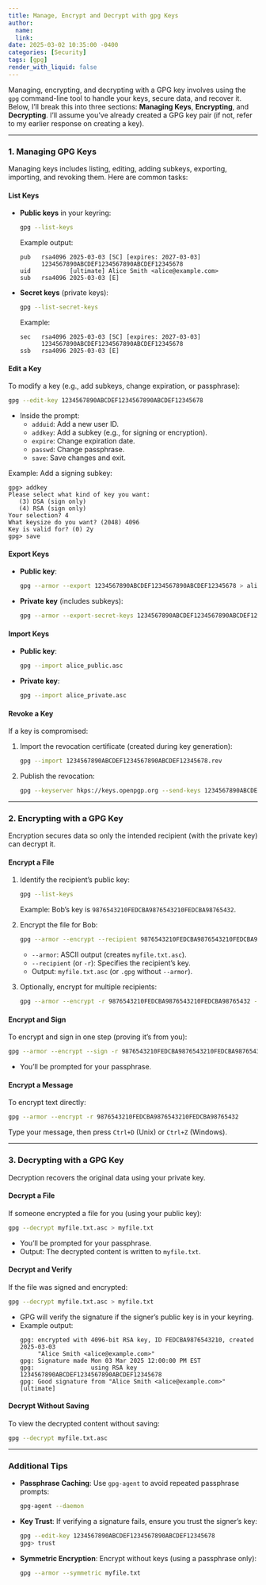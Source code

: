 ```yaml
---
title: Manage, Encrypt and Decrypt with gpg Keys
author:
  name: 
  link: 
date: 2025-03-02 10:35:00 -0400
categories: [Security]
tags: [gpg]
render_with_liquid: false
---
```


Managing, encrypting, and decrypting with a GPG key involves using the `gpg` command-line tool to handle your keys, secure data, and recover it. Below, I’ll break this into three sections: **Managing Keys**, **Encrypting**, and **Decrypting**. I’ll assume you’ve already created a GPG key pair (if not, refer to my earlier response on creating a key).

---

### 1. Managing GPG Keys

Managing keys includes listing, editing, adding subkeys, exporting, importing, and revoking them. Here are common tasks:

#### List Keys
- **Public keys** in your keyring:
  ```bash
  gpg --list-keys
  ```
  Example output:
  ```
  pub   rsa4096 2025-03-03 [SC] [expires: 2027-03-03]
        1234567890ABCDEF1234567890ABCDEF12345678
  uid           [ultimate] Alice Smith <alice@example.com>
  sub   rsa4096 2025-03-03 [E]
  ```
- **Secret keys** (private keys):
  ```bash
  gpg --list-secret-keys
  ```
  Example:
  ```
  sec   rsa4096 2025-03-03 [SC] [expires: 2027-03-03]
        1234567890ABCDEF1234567890ABCDEF12345678
  ssb   rsa4096 2025-03-03 [E]
  ```

#### Edit a Key
To modify a key (e.g., add subkeys, change expiration, or passphrase):
```bash
gpg --edit-key 1234567890ABCDEF1234567890ABCDEF12345678
```
- Inside the prompt:
  - `adduid`: Add a new user ID.
  - `addkey`: Add a subkey (e.g., for signing or encryption).
  - `expire`: Change expiration date.
  - `passwd`: Change passphrase.
  - `save`: Save changes and exit.

Example: Add a signing subkey:
```
gpg> addkey
Please select what kind of key you want:
   (3) DSA (sign only)
   (4) RSA (sign only)
Your selection? 4
What keysize do you want? (2048) 4096
Key is valid for? (0) 2y
gpg> save
```

#### Export Keys
- **Public key**:
  ```bash
  gpg --armor --export 1234567890ABCDEF1234567890ABCDEF12345678 > alice_public.asc
  ```
- **Private key** (includes subkeys):
  ```bash
  gpg --armor --export-secret-keys 1234567890ABCDEF1234567890ABCDEF12345678 > alice_private.asc
  ```

#### Import Keys
- **Public key**:
  ```bash
  gpg --import alice_public.asc
  ```
- **Private key**:
  ```bash
  gpg --import alice_private.asc
  ```

#### Revoke a Key
If a key is compromised:
1. Import the revocation certificate (created during key generation):
   ```bash
   gpg --import 1234567890ABCDEF1234567890ABCDEF12345678.rev
   ```
2. Publish the revocation:
   ```bash
   gpg --keyserver hkps://keys.openpgp.org --send-keys 1234567890ABCDEF1234567890ABCDEF12345678
   ```

---

### 2. Encrypting with a GPG Key

Encryption secures data so only the intended recipient (with the private key) can decrypt it.

#### Encrypt a File
1. Identify the recipient’s public key:
   ```bash
   gpg --list-keys
   ```
   Example: Bob’s key is `9876543210FEDCBA9876543210FEDCBA98765432`.

2. Encrypt the file for Bob:
   ```bash
   gpg --armor --encrypt --recipient 9876543210FEDCBA9876543210FEDCBA98765432 myfile.txt
   ```
   - `--armor`: ASCII output (creates `myfile.txt.asc`).
   - `--recipient` (or `-r`): Specifies the recipient’s key.
   - Output: `myfile.txt.asc` (or `.gpg` without `--armor`).

3. Optionally, encrypt for multiple recipients:
   ```bash
   gpg --armor --encrypt -r 9876543210FEDCBA9876543210FEDCBA98765432 -r alice@example.com myfile.txt
   ```

#### Encrypt and Sign
To encrypt and sign in one step (proving it’s from you):
```bash
gpg --armor --encrypt --sign -r 9876543210FEDCBA9876543210FEDCBA98765432 myfile.txt
```
- You’ll be prompted for your passphrase.

#### Encrypt a Message
To encrypt text directly:
```bash
gpg --armor --encrypt -r 9876543210FEDCBA9876543210FEDCBA98765432
```
Type your message, then press `Ctrl+D` (Unix) or `Ctrl+Z` (Windows).

---

### 3. Decrypting with a GPG Key

Decryption recovers the original data using your private key.

#### Decrypt a File
If someone encrypted a file for you (using your public key):
```bash
gpg --decrypt myfile.txt.asc > myfile.txt
```
- You’ll be prompted for your passphrase.
- Output: The decrypted content is written to `myfile.txt`.

#### Decrypt and Verify
If the file was signed and encrypted:
```bash
gpg --decrypt myfile.txt.asc > myfile.txt
```
- GPG will verify the signature if the signer’s public key is in your keyring.
- Example output:
  ```
  gpg: encrypted with 4096-bit RSA key, ID FEDCBA9876543210, created 2025-03-03
       "Alice Smith <alice@example.com>"
  gpg: Signature made Mon 03 Mar 2025 12:00:00 PM EST
  gpg:                using RSA key 1234567890ABCDEF1234567890ABCDEF12345678
  gpg: Good signature from "Alice Smith <alice@example.com>" [ultimate]
  ```

#### Decrypt Without Saving
To view the decrypted content without saving:
```bash
gpg --decrypt myfile.txt.asc
```

---

### Additional Tips
- **Passphrase Caching**: Use `gpg-agent` to avoid repeated passphrase prompts:
  ```bash
  gpg-agent --daemon
  ```
- **Key Trust**: If verifying a signature fails, ensure you trust the signer’s key:
  ```bash
  gpg --edit-key 1234567890ABCDEF1234567890ABCDEF12345678
  gpg> trust
  ```
- **Symmetric Encryption**: Encrypt without keys (using a passphrase only):
  ```bash
  gpg --armor --symmetric myfile.txt
  ```
